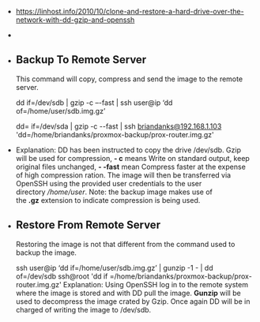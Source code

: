 - https://linhost.info/2010/10/clone-and-restore-a-hard-drive-over-the-network-with-dd-gzip-and-openssh
-
- ## Backup To Remote Server
  This command will copy, compress and send the image to the remote server.
  
  dd if=/dev/sdb | gzip -c –-fast | ssh user@ip ‘dd of=/home/user/sdb.img.gz’
  
  dd= if=/dev/sda | gzip -c --fast | ssh briandanks@192.168.1.103 'dd=/home/briandanks/proxmox-backup/prox-router.img.gz'
- Explanation: DD has been instructed to copy the drive /dev/sdb. Gzip will be used for compression, **- c** means Write on standard output, keep original files unchanged, **- -fast** mean Compress faster at the expense of high compression ration. The image will then be transferred via OpenSSH using the provided user credentials to the user directory */home/user*. Note: the backup image makes use of the **.gz** extension to indicate compression is being used.
- ## Restore From Remote Server
  Restoring the image is not that different from the command used to backup the image.
  
  ssh user@ip ‘dd if=/home/user/sdb.img.gz’ | gunzip -1 - | dd of=/dev/sdb
  ssh@root 'dd if =/home/briandanks/proxmox-backup/prox-router.img.gz'
  Explanation: Using OpenSSH log in to the remote system where the image is stored and with DD pull the image. **Gunzip** will be used to decompress the image crated by Gzip. Once again DD will be in charged of writing the image to /dev/sdb.